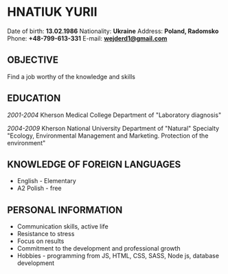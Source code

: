 HNATIUK YURII
=  
Date of birth: **13.02.1986** Nationality: **Ukraine** Address: **Poland, Radomsko** Phone: **+48-799-613-331** E-mail: **wejderd1@gmail.com**

OBJECTIVE
-
  
Find a job worthy of the knowledge and skills

EDUCATION
-
*2001-2004* Kherson Medical College Department of "Laboratory diagnosis"

*2004-2009* Kherson National University Department of "Natural" Specialty "Ecology, Environmental Management and Marketing. Protection of the environment"

KNOWLEDGE OF FOREIGN LANGUAGES
-
* English - Elementary
* A2 Polish - free

PERSONAL INFORMATION
-
* Communication skills, active life 
* Resistance to stress 
* Focus on results 
* Commitment to the development and professional growth 
* Hobbies - programming from JS, HTML, CSS, SASS, Node js, database development
